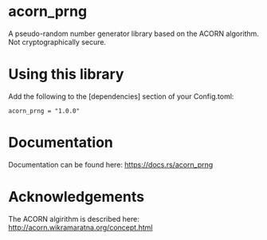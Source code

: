 # acorn_prng
A pseudo-random number generator library based on the ACORN algorithm.
Not cryptographically secure.

# Using this library
Add the following to the [dependencies] section of your Config.toml:
```
acorn_prng = "1.0.0"
```

# Documentation
Documentation can be found here: https://docs.rs/acorn_prng

# Acknowledgements
The ACORN algirithm is described here: http://acorn.wikramaratna.org/concept.html
